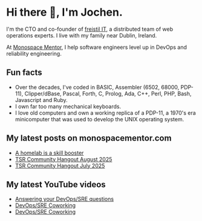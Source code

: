# Hi there 👋, I'm Jochen.

I'm the CTO and co-founder of [freistil IT](https://www.freistil.it), a distributed team of web operations experts. I live with my family near Dublin, Ireland.

At [Monospace Mentor](https://monospacementor.com), I help software engineers level up in DevOps and reliability engineering.

## Fun facts

- Over the decades, I've coded in BASIC, Assembler (6502, 68000, PDP-11), Clipper/dBase, Pascal, Forth, C, Prolog, Ada, C++, Perl, PHP, Bash, Javascript and Ruby.
- I own far too many mechanical keyboards.
- I love old computers and own a working replica of a PDP-11, a 1970's era minicomputer that was used to develop the UNIX operating system.

## My latest posts on monospacementor.com

<!-- MONOSPACE:START -->
- [A homelab is a skill booster](https://monospacementor.com/2025/08/a-homelab-is-a-skill-booster/)
- [TSR Community Hangout August 2025](https://monospacementor.com/2025/07/hangout-august-2025/)
- [TSR Community Hangout July 2025](https://monospacementor.com/2025/07/hangout-july-2025/)
<!-- MONOSPACE:END -->

## My latest YouTube videos

<!-- YOUTUBE:START -->
- [Answering your DevOps/SRE questions](https://www.youtube.com/watch?v=2UdrMzmUgM8)
- [DevOps/SRE Coworking](https://www.youtube.com/watch?v=EHfzR69qYLE)
- [DevOps/SRE Coworking](https://www.youtube.com/watch?v=UzBnKujOJXs)
<!-- YOUTUBE:END -->

